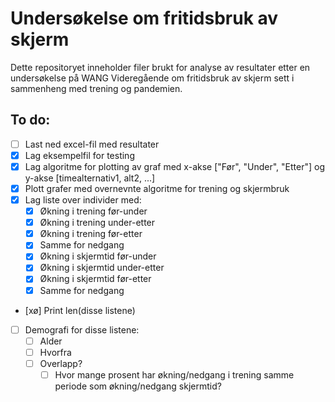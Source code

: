 # Undersøkelse om fritidsbruk av skjerm
Dette repositoryet inneholder filer brukt for analyse av resultater etter en undersøkelse på WANG Videregående om fritidsbruk av skjerm sett i sammenheng med trening og pandemien.

## To do:
- [ ] Last ned excel-fil med resultater
- [x] Lag eksempelfil for testing
- [x] Lag algoritme for plotting av graf med x-akse ["Før", "Under", "Etter"] og y-akse [timealternativ1, alt2, ...]
- [X] Plott grafer med overnevnte algoritme for trening og skjermbruk
- [x] Lag liste over individer med:
  - [x] Økning i trening før-under
  - [x] Økning i trening under-etter
  - [x] Økning i trening før-etter
  - [x] Samme for nedgang
  - [x] Økning i skjermtid før-under
  - [x] Økning i skjermtid under-etter
  - [x] Økning i skjermtid før-etter
  - [x] Samme for nedgang
- [xø] Print len(disse listene)
- [ ] Demografi for disse listene:
   - [ ] Alder
   - [ ] Hvorfra
   - [ ] Overlapp?
       - [ ] Hvor mange prosent har økning/nedgang i trening samme periode som økning/nedgang skjermtid?
